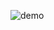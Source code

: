 ![demo](https://github.com/DhruvinBhalala/TODO-App-UI/assets/142414337/cc55a0d1-b657-4985-8723-94841a3385d5)
